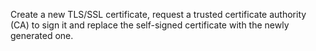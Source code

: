 Create a new TLS/SSL certificate, request a trusted certificate
authority (CA) to sign it and replace the self-signed certificate with
the newly generated one.